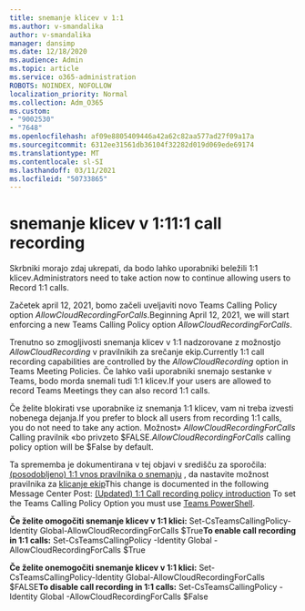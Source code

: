 ```yaml
---
title: snemanje klicev v 1:1
ms.author: v-smandalika
author: v-smandalika
manager: dansimp
ms.date: 12/18/2020
ms.audience: Admin
ms.topic: article
ms.service: o365-administration
ROBOTS: NOINDEX, NOFOLLOW
localization_priority: Normal
ms.collection: Adm_O365
ms.custom:
- "9002530"
- "7648"
ms.openlocfilehash: af09e8805409446a42a62c82aa577ad27f09a17a
ms.sourcegitcommit: 6312ee31561db36104f32282d019d069ede69174
ms.translationtype: MT
ms.contentlocale: sl-SI
ms.lasthandoff: 03/11/2021
ms.locfileid: "50733865"
---
```

# <a name="11-call-recording"></a><span data-ttu-id="46a4f-102">snemanje klicev v 1:1</span><span class="sxs-lookup"><span data-stu-id="46a4f-102">1:1 call recording</span></span>

<span data-ttu-id="46a4f-103">Skrbniki morajo zdaj ukrepati, da bodo lahko uporabniki beležili 1:1 klicev.</span><span class="sxs-lookup"><span data-stu-id="46a4f-103">Administrators need to take action now to continue allowing users to Record 1:1 calls.</span></span>
 
<span data-ttu-id="46a4f-104">Začetek april 12, 2021, bomo začeli uveljaviti novo Teams Calling Policy option *AllowCloudRecordingForCalls*.</span><span class="sxs-lookup"><span data-stu-id="46a4f-104">Beginning April 12, 2021, we will start enforcing a new Teams Calling Policy option *AllowCloudRecordingForCalls*.</span></span> 

<span data-ttu-id="46a4f-105">Trenutno so zmogljivosti snemanja klicev v 1:1 nadzorovane z možnostjo *AllowCloudRecording* v pravilnikih za srečanje ekip.</span><span class="sxs-lookup"><span data-stu-id="46a4f-105">Currently 1:1 call recording capabilities are controlled by the *AllowCloudRecording* option in Teams Meeting Policies.</span></span> <span data-ttu-id="46a4f-106">Če lahko vaši uporabniki snemajo sestanke v Teams, bodo morda snemali tudi 1:1 klicev.</span><span class="sxs-lookup"><span data-stu-id="46a4f-106">If your users are allowed to record Teams Meetings they can also record 1:1 calls.</span></span>

<span data-ttu-id="46a4f-107">Če želite blokirati vse uporabnike iz snemanja 1:1 klicev, vam ni treba izvesti nobenega dejanja.</span><span class="sxs-lookup"><span data-stu-id="46a4f-107">If you prefer to block all users from recording 1:1 calls, you do not need to take any action.</span></span> <span data-ttu-id="46a4f-108">Možnost» *AllowCloudRecordingForCalls* Calling pravilnik «bo privzeto $FALSE.</span><span class="sxs-lookup"><span data-stu-id="46a4f-108">*AllowCloudRecordingForCalls* calling policy option will be $False by default.</span></span>

<span data-ttu-id="46a4f-109">Ta sprememba je dokumentirana v tej objavi v središču za sporočila: [(posodobljeno) 1:1 vnos pravilnika o snemanju](https://portal.microsoft.com/Adminportal/Home?ref=MessageCenter/:/messages/MC238796) , da nastavite možnost pravilnika za [klicanje ekip](https://docs.microsoft.com/microsoftteams/teams-powershell-install)</span><span class="sxs-lookup"><span data-stu-id="46a4f-109">This change is documented in the following Message Center Post: [(Updated) 1:1 Call recording policy introduction](https://portal.microsoft.com/Adminportal/Home?ref=MessageCenter/:/messages/MC238796) To set the Teams Calling Policy Option you must use [Teams PowerShell](https://docs.microsoft.com/microsoftteams/teams-powershell-install).</span></span>

<span data-ttu-id="46a4f-110">**Če želite omogočiti snemanje klicev v 1:1 klici:** Set-CsTeamsCallingPolicy-Identity Global-AllowCloudRecordingForCalls $True</span><span class="sxs-lookup"><span data-stu-id="46a4f-110">**To enable call recording in 1:1 calls:** Set-CsTeamsCallingPolicy -Identity Global -AllowCloudRecordingForCalls $True</span></span>

<span data-ttu-id="46a4f-111">**Če želite onemogočiti snemanje klicev v 1:1 klici:** Set-CsTeamsCallingPolicy-Identity Global-AllowCloudRecordingForCalls $FALSE</span><span class="sxs-lookup"><span data-stu-id="46a4f-111">**To disable call recording in 1:1 calls:** Set-CsTeamsCallingPolicy -Identity Global -AllowCloudRecordingForCalls $False</span></span>

